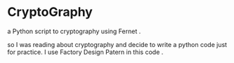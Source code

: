 # CryptoGraphy
a Python script to cryptography using Fernet  .

so I was reading about cryptography and decide to write a python code just for practice.
I use Factory Design Patern in this code .
